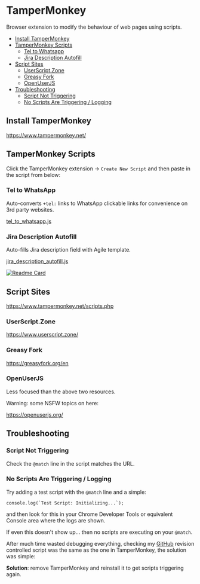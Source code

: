# TamperMonkey

Browser extension to modify the behaviour of web pages using scripts.

<!-- INDEX_START -->

- [Install TamperMonkey](#install-tampermonkey)
- [TamperMonkey Scripts](#tampermonkey-scripts)
  - [Tel to Whatsapp](#tel-to-whatsapp)
  - [Jira Description Autofill](#jira-description-autofill)
- [Script Sites](#script-sites)
  - [UserScript.Zone](#userscriptzone)
  - [Greasy Fork](#greasy-fork)
  - [OpenUserJS](#openuserjs)
- [Troubleshooting](#troubleshooting)
  - [Script Not Triggering](#script-not-triggering)
  - [No Scripts Are Triggering / Logging](#no-scripts-are-triggering--logging)

<!-- INDEX_END -->

## Install TamperMonkey

<https://www.tampermonkey.net/>

## TamperMonkey Scripts

Click the TamperMonkey extension -> `Create New Script` and then paste in the script from below:

### Tel to WhatsApp

Auto-converts `+tel:` links to WhatsApp clickable links for convenience on 3rd party websites.

[tel_to_whatsapp.js](https://github.com/HariSekhon/TamperMonkey/blob/main/tel_to_whatsapp.js)

### Jira Description Autofill

Auto-fills Jira description field with Agile template.

[jira_description_autofill.js](https://github.com/HariSekhon/TamperMonkey/blob/main/jira_description_autofill.js)

[![Readme Card](https://github-readme-stats.vercel.app/api/pin/?username=HariSekhon&repo=TamperMonkey&theme=ambient_gradient&description_lines_count=3)](https://github.com/HariSekhon/TamperMonkey)

## Script Sites

<https://www.tampermonkey.net/scripts.php>

### UserScript.Zone

<https://www.userscript.zone/>

### Greasy Fork

<https://greasyfork.org/en>

### OpenUserJS

Less focused than the above two resources.

Warning: some NSFW topics on here:

<https://openuserjs.org/>

## Troubleshooting

### Script Not Triggering

Check the `@match` line in the script matches the URL.

### No Scripts Are Triggering / Logging

Try adding a test script with the `@match` line and a simple:

```shell
console.log(`Test Script: Initializing...`);
```

and then look for this in your Chrome Developer Tools or equivalent Console area where the logs are shown.

If even this doesn't show up... then no scripts are executing on your `@match`.

After much time wasted debugging everything,
checking my [GitHub](https://github.com/HariSekhon/TamperMonkey) revision controlled script was the same as the one in
TamperMonkey, the solution was simple:

**Solution**: remove TamperMonkey and reinstall it to get scripts triggering again.
